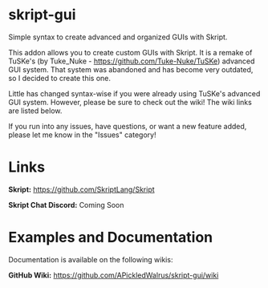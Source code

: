 # skript-gui
Simple syntax to create advanced and organized GUIs with Skript.


This addon allows you to create custom GUIs with Skript.
It is a remake of TuSKe's (by Tuke_Nuke - https://github.com/Tuke-Nuke/TuSKe) advanced GUI system.
That system was abandoned and has become very outdated, so I decided to create this one.

Little has changed syntax-wise if you were already using TuSKe's advanced GUI system.
However, please be sure to check out the wiki! The wiki links are listed below.

If you run into any issues, have questions, or want a new feature added, please let me know in the "Issues" category!

# Links

**Skript:** https://github.com/SkriptLang/Skript

**Skript Chat Discord:** Coming Soon

# Examples and Documentation

Documentation is available on the following wikis:

**GitHub Wiki:** https://github.com/APickledWalrus/skript-gui/wiki
